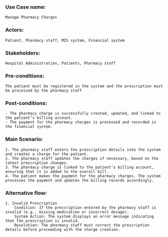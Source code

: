 ### Use Case name:
    Manage Pharmacy Charges
### Actors:
    Patient, Pharmacy staff, MIS system, Financial system
### Stakeholders:
    Hospital Administration, Patients, Pharmacy staff
### Pre-conditions:
    The patient must be registered in the system and the prescription must be processed by the pharmacy staff
### Post-conditions:
    - The pharmacy charge is successfully created, updated, and linked to the patient’s billing account.
    - The payment for the pharmacy charges is processed and recorded in the financial system.
### Main Scenario:
    1. The pharmacy staff enters the prescription details into the system and creates a charge for the patient.
    2. The pharmacy staff updates the charges if necessary, based on the latest prescription changes.
    3. The pharmacy charge is linked to the patient's billing account, ensuring that it is added to the overall bill.
    4. The patient makes the payment for the pharmacy charges. The system processes the payment and updates the billing records accordingly.
### Alternative flow:
    1. Invalid Prescription
        Condition: If the prescription entered by the pharmacy staff is invalid (e.g., missing medication or incorrect dosage).
        System Action: The system displays an error message indicating that the prescription is invalid.
        Resolution: The pharmacy staff must correct the prescription details before proceeding with the charge creation.